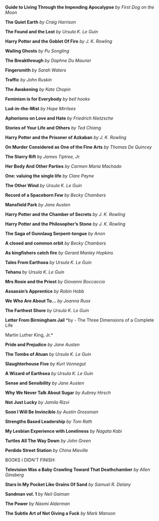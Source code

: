 **Guide to Living Through the Impending Apocalypse**
*by First Dog on the Moon*

**The Quiet Earth**
*by Craig Harrison*

**The Found and the Lost**
*by Ursula K. Le Guin*

**Harry Potter and the Goblet Of Fire**
*by J. K. Rowling*

**Wailing Ghosts**
*by Pu Songling*

**The Breakthrough**
*by Daphne Du Maurier*

**Fingersmith**
*by Sarah Waters*

**Traffic**
*by John Ruskin*

**The Awakening**
*by Kate Chopin*

**Feminism is for Everybody**
*by bell hooks*

**Lud-in-the-Mist**
*by Hope Mirrlees*

**Aphorisms on Love and Hate**
*by Friedrich Nietzsche*

**Stories of Your Life and Others**
*by Ted Chiang*

**Harry Potter and the Prisoner of Azkaban**
*by J. K. Rowling*

**On Murder Considered as One of the Fine Arts**
*by Thomas De Quincey*

**The Starry Rift**
*by James Tiptree, Jr.*

**Her Body And Other Parties**
*by Carmen Maria Machado*

**One: valuing the single life**
*by Clare Payne*

**The Other Wind**
*by Ursula K. Le Guin*

**Record of a Spaceborn Few**
*by Becky Chambers*

**Mansfield Park**
*by Jane Austen*

**Harry Potter and the Chamber of Secrets**
*by J. K. Rowling*

**Harry Potter and the Philosopher’s Stone**
*by J. K. Rowling*

**The Saga of Gunnlaug Serpent-tongue**
*by Anon*

**A closed and common orbit**
*by Becky Chambers*

**As kingfishers catch fire**
*by Gerard Manley Hopkins*

**Tales From Earthsea**
*by Ursula K. Le Guin*

**Tehanu**
*by Ursula K. Le Guin*

**Mrs Rosie and the Priest**
*by Giovanni Boccaccio*

**Assassin’s Apprentice**
*by Robin Hobb*

**We Who Are About To...**
*by Joanna Russ*

**The Farthest Shore**
*by Ursula K. Le Guin*

**Letter From Birmingham Jail**
*by - The Three Dimensions of a Complete Life


Martin Luther King, Jr.*

**Pride and Prejudice**
*by Jane Austen*

**The Tombs of Atuan**
*by Ursula K. Le Guin*

**Slaughterhouse Five**
*by Kurt Vonnegut*

**A Wizard of Earthsea**
*by Ursula K. Le Guin*

**Sense and Sensibility**
*by Jane Austen*

**Why We Never Talk About Sugar**
*by Aubrey Hirsch*

**Not Just Lucky**
*by Jamila Rizvi*

**Soon I Will Be Invincible**
*by Austin Grossman*

**Strengths Based Leadership**
*by Tom Rath*

**My Lesbian Experience with Loneliness**
*by Nagata Kabi*

**Turtles All The Way Down**
*by John Green*

**Perdido Street Station**
*by China Mieville*

BOOKS I DIDN'T FINISH:

**Television Was a Baby Crawling Toward That Deathchamber**
*by Allen Ginsberg*

**Stars In My Pocket Like Grains Of Sand**
*by Samuel R. Delany*

**Sandman vol. 1**
*by Neil Gaiman*

**The Power**
*by Naomi Alderman*

**The Subtle Art of Not Giving a Fuck**
*by Mark Manson*

